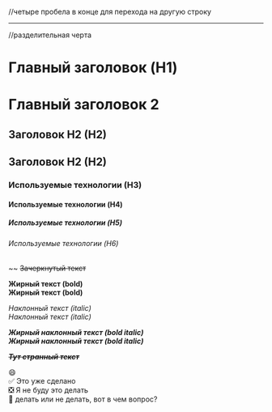 //четыре пробела в конце для перехода на другую строку

____ 
//разделительная черта
# Главный заголовок (H1)
Главный заголовок 2
==================

## Заголовок H2 (H2)
Заголовок H2 (H2)
-----------------

### Используемые технологии (H3)
#### Используемые технологии (H4)
##### Используемые технологии (H5)
###### Используемые технологии (H6)
~~
~~Зачеркнутый текст~~

**Жирный текст (bold)**    
__Жирный текст (bold)__

*Наклонный текст (italic)*    
_Наклонный текст (italic)_

***Жирный наклонный текст (bold italic)***    
___Жирный наклонный текст (bold italic)___

~~*__Тут странный текст__*~~

:smile:    
:white_check_mark: Это уже сделано    
:negative_squared_cross_mark: Я не буду это делать    
:black_square_button: делать или не делать, вот в чем вопрос?    